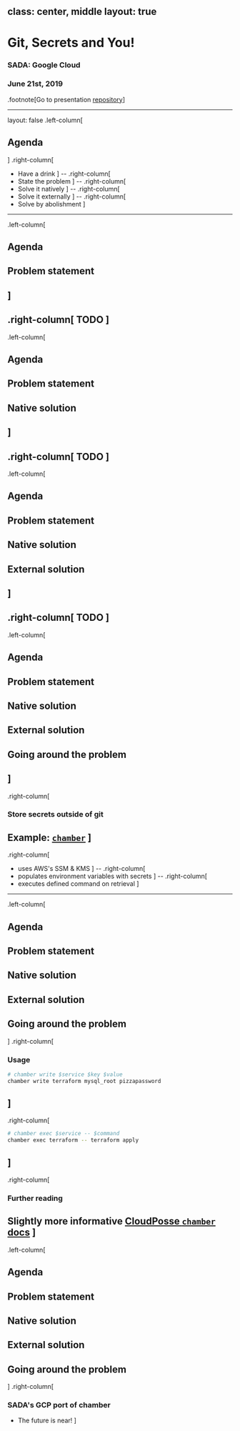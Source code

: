 class: center, middle
layout: true
---
# Git, Secrets and You!

### SADA: Google Cloud

### June 21st, 2019

.footnote[Go to presentation [repository](https://github.com/smaslennikov/sada-beer-and-learn-1/)]

---
layout: false
.left-column[
## Agenda
]
.right-column[
 - Have a drink
]
--
.right-column[
 - State the problem
]
--
.right-column[
 - Solve it natively
]
--
.right-column[
 - Solve it externally
]
--
.right-column[
 - Solve by abolishment
]
---
.left-column[
 ## Agenda
 ## Problem statement
]
--
.right-column[
TODO
]
---
.left-column[
 ## Agenda
 ## Problem statement
 ## Native solution
]
--
.right-column[
TODO
]
---
.left-column[
 ## Agenda
 ## Problem statement
 ## Native solution
 ## External solution
]
--
.right-column[
TODO
]
---
.left-column[
 ## Agenda
 ## Problem statement
 ## Native solution
 ## External solution
 ## Going around the problem
]
--
.right-column[
### Store secrets outside of git

Example: [`chamber`](https://github.com/segmentio/chamber)
]
--
.right-column[
* uses AWS's SSM & KMS
]
--
.right-column[
* populates environment variables with secrets
]
--
.right-column[
* executes defined command on retrieval
]
---
.left-column[
 ## Agenda
 ## Problem statement
 ## Native solution
 ## External solution
 ## Going around the problem
]
.right-column[
### Usage

```bash
# chamber write $service $key $value
chamber write terraform mysql_root pizzapassword
```
]
--
.right-column[
```bash
# chamber exec $service -- $command
chamber exec terraform -- terraform apply
```
]
--
.right-column[
### Further reading

Slightly more informative [CloudPosse `chamber` docs](https://docs.cloudposse.com/tools/chamber/)
]
---
.left-column[
 ## Agenda
 ## Problem statement
 ## Native solution
 ## External solution
 ## Going around the problem
]
.right-column[
### SADA's GCP port of chamber

- The future is near!
]
